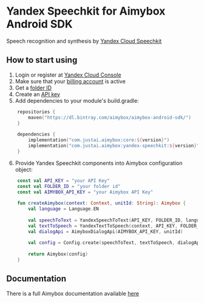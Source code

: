 # Yandex Speechkit for Aimybox Android SDK

Speech recognition and synthesis by [Yandex Cloud Speechkit](https://cloud.yandex.ru/services/speechkit)

## How to start using

1. Login or register at [Yandex Cloud Console](https://console.cloud.yandex.ru/)
2. Make sure that your [billing account](https://cloud.yandex.ru/docs/billing/concepts/billing-account) is active
3. Get a [folder ID](https://cloud.yandex.ru/docs/resource-manager/operations/folder/get-id)
4. Create an [API key](https://cloud.yandex.ru/docs/iam/operations/api-key/create)
5. Add dependencies to your module's build.gradle:
```kotlin
    repositories {
        maven("https://dl.bintray.com/aimybox/aimybox-android-sdk/")
    }
    
    dependencies {
        implementation("com.justai.aimybox:core:${version}")
        implementation("com.justai.aimybox:yandex-speechkit:${version}")
    }
```
6. Provide Yandex Speechkit components into Aimybox configuration object:
```kotlin
    const val API_KEY = "your API Key"
    const val FOLDER_ID = "your folder id"
    const val AIMYBOX_API_KEY = "your Aimybox API Key"
    
    fun createAimybox(context: Context, unitId: String): Aimybox {
        val language = Language.EN
    
        val speechToText = YandexSpeechToText(API_KEY, FOLDER_ID, language)
        val textToSpeech = YandexTextToSpeech(context, API_KEY, FOLDER_ID, language)
        val dialogApi = AimyboxDialogApi(AIMYBOX_API_KEY, unitId)
        
        val config = Config.create(speechToText, textToSpeech, dialogApi)
    
        return Aimybox(config)
    }
```

## Documentation

There is a full Aimybox documentation available [here](https://help.aimybox.com)
